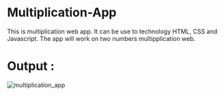 # Multiplication-App
This is multiplication web app. It can be use to technology HTML, CSS and Javascript. The app will work on two numbers multipplication web.
# Output :

![multiplication_app](https://github.com/mahesh0702/Multiplication-App/assets/97695969/f2dee142-d5c9-4d79-9d66-9d33f170f91d)
